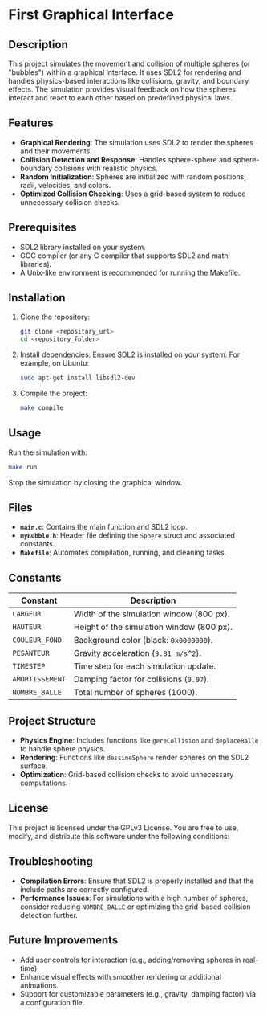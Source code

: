 # First Graphical Interface

## Description
This project simulates the movement and collision of multiple spheres (or "bubbles") within a graphical interface. It uses SDL2 for rendering and handles physics-based interactions like collisions, gravity, and boundary effects. The simulation provides visual feedback on how the spheres interact and react to each other based on predefined physical laws.

## Features
- **Graphical Rendering**: The simulation uses SDL2 to render the spheres and their movements.
- **Collision Detection and Response**: Handles sphere-sphere and sphere-boundary collisions with realistic physics.
- **Random Initialization**: Spheres are initialized with random positions, radii, velocities, and colors.
- **Optimized Collision Checking**: Uses a grid-based system to reduce unnecessary collision checks.

## Prerequisites
- SDL2 library installed on your system.
- GCC compiler (or any C compiler that supports SDL2 and math libraries).
- A Unix-like environment is recommended for running the Makefile.

## Installation
1. Clone the repository:
   ```bash
   git clone <repository_url>
   cd <repository_folder>
   ```

2. Install dependencies:
   Ensure SDL2 is installed on your system. For example, on Ubuntu:
   ```bash
   sudo apt-get install libsdl2-dev
   ```

3. Compile the project:
   ```bash
   make compile
   ```

## Usage
Run the simulation with:
```bash
make run
```

Stop the simulation by closing the graphical window.

## Files
- **`main.c`**: Contains the main function and SDL2 loop.
- **`myBubble.h`**: Header file defining the `Sphere` struct and associated constants.
- **`Makefile`**: Automates compilation, running, and cleaning tasks.

## Constants
| Constant           | Description                                    |
|--------------------|------------------------------------------------|
| `LARGEUR`          | Width of the simulation window (800 px).       |
| `HAUTEUR`          | Height of the simulation window (800 px).      |
| `COULEUR_FOND`     | Background color (black: `0x0000000`).         |
| `PESANTEUR`        | Gravity acceleration (`9.81 m/s^2`).          |
| `TIMESTEP`         | Time step for each simulation update.          |
| `AMORTISSEMENT`    | Damping factor for collisions (`0.97`).        |
| `NOMBRE_BALLE`     | Total number of spheres (1000).               |


## Project Structure
- **Physics Engine**: Includes functions like `gereCollision` and `deplaceBalle` to handle sphere physics.
- **Rendering**: Functions like `dessineSphere` render spheres on the SDL2 surface.
- **Optimization**: Grid-based collision checks to avoid unnecessary computations.

## License
This project is licensed under the GPLv3 License. You are free to use, modify, and distribute this software under the following conditions:

## Troubleshooting
- **Compilation Errors**: Ensure that SDL2 is properly installed and that the include paths are correctly configured.
- **Performance Issues**: For simulations with a high number of spheres, consider reducing `NOMBRE_BALLE` or optimizing the grid-based collision detection further.

## Future Improvements
- Add user controls for interaction (e.g., adding/removing spheres in real-time).
- Enhance visual effects with smoother rendering or additional animations.
- Support for customizable parameters (e.g., gravity, damping factor) via a configuration file.




